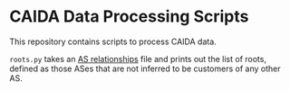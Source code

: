 # CAIDA Data Processing Scripts

This repository contains scripts to process CAIDA data.

`roots.py` takes an [AS
relationships](http://www.caida.org/data/as-relationships/) file and prints out
the list of roots, defined as those ASes that are not inferred to be customers
of any other AS.
